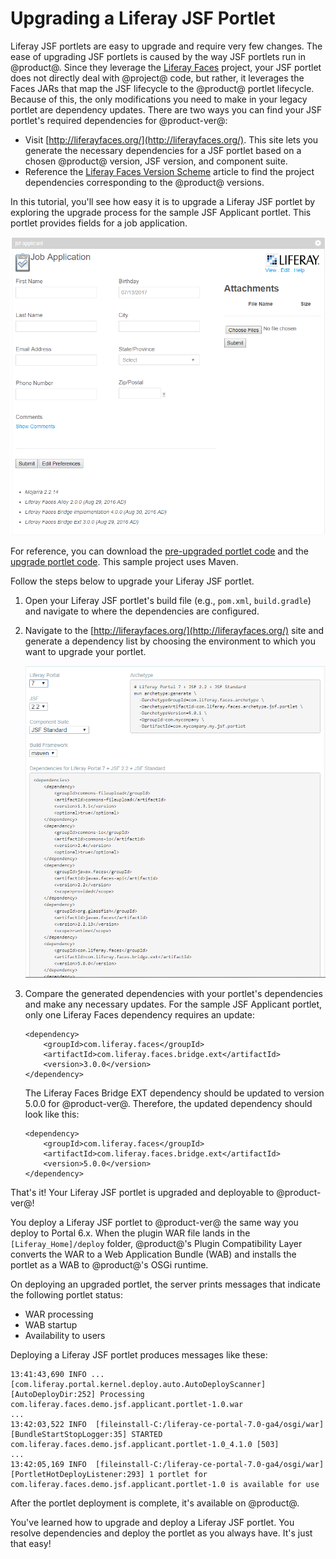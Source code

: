 # Upgrading a Liferay JSF Portlet

Liferay JSF portlets are easy to upgrade and require very few changes. The ease
of upgrading JSF portlets is caused by the way JSF portlets run in @product@.
Since they leverage the
[Liferay Faces](/develop/reference/-/knowledge_base/7-0/liferay-faces) project,
your JSF portlet does not directly deal with @project@ code, but rather, it
leverages the Faces JARs that map the JSF lifecycle to the @product@ portlet
lifecycle. Because of this, the only modifications you need to make in your
legacy portlet are dependency updates. There are two ways you can find your JSF
portlet's required dependencies for @product-ver@:

- Visit [http://liferayfaces.org/](http://liferayfaces.org/). This site lets you
  generate the necessary dependencies for a JSF portlet based on a chosen
  @product@ version, JSF version, and component suite.
- Reference the [Liferay Faces Version Scheme](/develop/reference/-/knowledge_base/7-0/liferay-faces-version-scheme)
  article to find the project dependencies corresponding to the @product@
  versions.

In this tutorial, you'll see how easy it is to upgrade a Liferay JSF portlet by
exploring the upgrade process for the sample JSF Applicant portlet. This portlet
provides fields for a job application.

![Figure 1: The JSF Applicant portlet provides a job application for users to submit.](../../../../images/jsf-applicant-6-2.png)

For reference, you can download the
[pre-upgraded portlet code]() and the
[upgrade portlet code](). This sample project uses Maven.

Follow the steps below to upgrade your Liferay JSF portlet.

1.  Open your Liferay JSF portlet's build file (e.g., `pom.xml`, `build.gradle`)
    and navigate to where the dependencies are configured.

2.  Navigate to the [http://liferayfaces.org/](http://liferayfaces.org/) site
    and generate a dependency list by choosing the environment to which you want
    to upgrade your portlet.

    ![Figure 2: The Liferay Faces site gives you options to generate many combinations of dependencies.](../../../../images/jsf-dependency-generation.png)

3.  Compare the generated dependencies with your portlet's dependencies and make
    any necessary updates. For the sample JSF Applicant portlet, only one
    Liferay Faces dependency requires an update:

        <dependency>
            <groupId>com.liferay.faces</groupId>
            <artifactId>com.liferay.faces.bridge.ext</artifactId>
            <version>3.0.0</version>
        </dependency>

    The Liferay Faces Bridge EXT dependency should be updated to version 5.0.0
    for @product-ver@. Therefore, the updated dependency should look like this:

        <dependency>
            <groupId>com.liferay.faces</groupId>
            <artifactId>com.liferay.faces.bridge.ext</artifactId>
            <version>5.0.0</version>
        </dependency>

That's it! Your Liferay JSF portlet is upgraded and deployable to @product-ver@!

You deploy a Liferay JSF portlet to @product-ver@ the same way you deploy to
Portal 6.x. When the plugin WAR file lands in the `[Liferay_Home]/deploy`
folder, @product@'s Plugin Compatibility Layer converts the WAR to a Web
Application Bundle (WAB) and installs the portlet as a WAB to @product@'s OSGi
runtime.

On deploying an upgraded portlet, the server prints messages that indicate the
following portlet status:

- WAR processing
- WAB startup
- Availability to users

Deploying a Liferay JSF portlet produces messages like these:

    13:41:43,690 INFO ... [com.liferay.portal.kernel.deploy.auto.AutoDeployScanner][AutoDeployDir:252] Processing com.liferay.faces.demo.jsf.applicant.portlet-1.0.war
    ...
    13:42:03,522 INFO  [fileinstall-C:/liferay-ce-portal-7.0-ga4/osgi/war][BundleStartStopLogger:35] STARTED com.liferay.faces.demo.jsf.applicant.portlet-1.0_4.1.0 [503]
    ...
    13:42:05,169 INFO  [fileinstall-C:/liferay-ce-portal-7.0-ga4/osgi/war][PortletHotDeployListener:293] 1 portlet for com.liferay.faces.demo.jsf.applicant.portlet-1.0 is available for use

After the portlet deployment is complete, it's available on @product@.

You've learned how to upgrade and deploy a Liferay JSF portlet. You resolve
dependencies and deploy the portlet as you always have. It's just that easy!